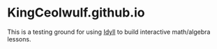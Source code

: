 # KingCeolwulf.github.io

This is a testing ground for using [Idyll](https://idyll-lang.org/) to build
interactive math/algebra lessons.

